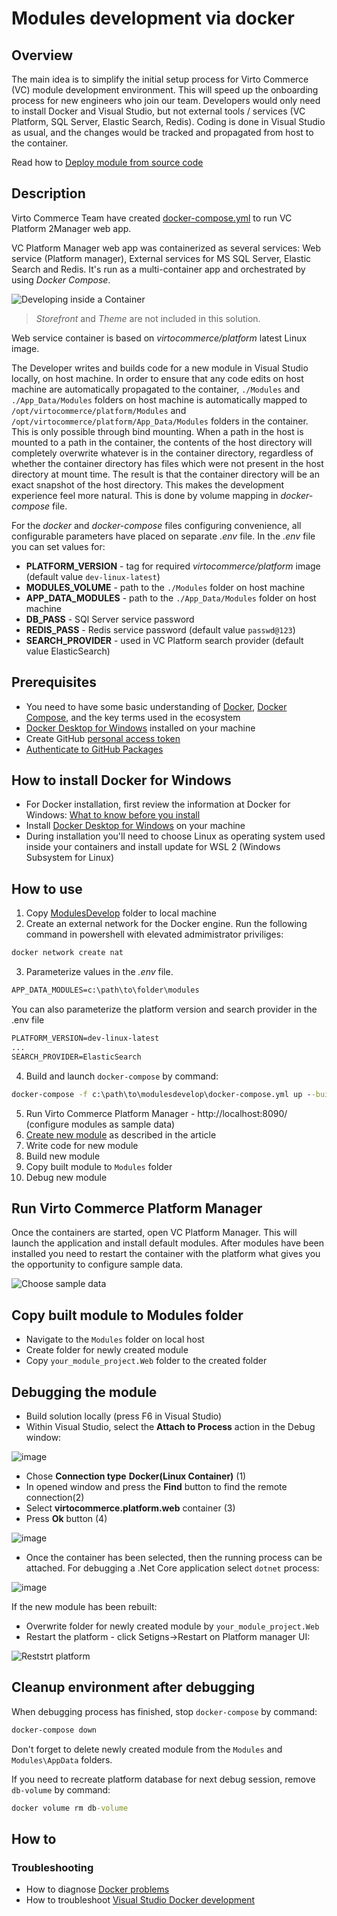# Modules development via docker

## Overview

The main idea is to simplify the initial setup process for Virto Commerce (VC) module development environment. This will speed up the onboarding process for new engineers who join our team.
Developers would only need to install Docker and Visual Studio, but not external tools / services (VC Platform, SQL Server, Elastic Search, Redis). Coding is done in Visual Studio as usual, and the changes would be tracked and propagated from host to the container.

Read how to [Deploy module from source code](./deploy-from-source-code.md)

## Description

Virto Commerce Team have created [docker-compose.yml](https://github.com/VirtoCommerce/vc-platform/blob/dev/DockerCompose/ModulesDevelop/docker-compose.yml) to run VC Platform 2Manager web app.

VC Platform Manager web app was containerized as several services: Web service (Platform manager), External services for MS SQL Server, Elastic Search and Redis. It's run as a multi-container app and orchestrated by using _Docker Compose_.

![Developing inside a Container](../media/developing-inside-container.png)

> _Storefront_ and _Theme_ are not included in this solution.

Web service container is based on *virtocommerce/platform* latest Linux image.

The Developer writes and builds code for a new module in Visual Studio locally, on host machine. In order to ensure that any code edits on host machine are automatically propagated to the container, `./Modules` and `./App_Data/Modules` folders on host machine is automatically mapped to `/opt/virtocommerce/platform/Modules` and `/opt/virtocommerce/platform/App_Data/Modules` folders in the container. This is only possible through bind mounting. When a path in the host is mounted to a path in the container, the contents of the host directory will completely overwrite whatever is in the container directory, regardless of whether the container directory has files which were not present in the host directory at mount time. The result is that the container directory will be an exact snapshot of the host directory. This makes the development experience feel more natural. This is done by volume mapping in *docker-compose* file.

For the *docker* and *docker-compose* files configuring convenience, all configurable parameters have placed on separate *.env* file. In the *.env* file you can set values for:

* **PLATFORM_VERSION** - tag for required *virtocommerce/platform* image (default value `dev-linux-latest`)
* **MODULES_VOLUME** - path to the `./Modules` folder on host machine
* **APP_DATA_MODULES** - path to the `./App_Data/Modules` folder on host machine
* **DB_PASS** - SQl Server service password
* **REDIS_PASS** - Redis service password (default value `passwd@123`)
* **SEARCH_PROVIDER** - used in VC Platform search provider (default value ElasticSearch)

## Prerequisites

* You need to have some basic understanding of [Docker](https://docs.docker.com/get-started/), [Docker Compose](https://docs.docker.com/compose/gettingstarted/), and the key terms used in the ecosystem
* [Docker Desktop for Windows](https://docs.docker.com/docker-for-windows/install/) installed on your machine
* Create GitHub [personal access token](https://docs.github.com/en/github/authenticating-to-github/creating-a-personal-access-token)
* [Authenticate to GitHub Packages](https://docs.github.com/en/packages/using-github-packages-with-your-projects-ecosystem/configuring-docker-for-use-with-github-packages#authenticating-to-github-packages)

## How to install Docker for Windows

* For Docker installation, first review the information at Docker for Windows: [What to know before you install](https://docs.docker.com/docker-for-windows/install/#what-to-know-before-you-install)
* Install [Docker Desktop for Windows](https://docs.docker.com/docker-for-windows/install/) on your machine
* During installation you'll need to choose Linux as operating system used inside your containers and install update for WSL 2 (Windows Subsystem for Linux)

## How to use

1. Copy [ModulesDevelop](https://github.com/VirtoCommerce/vc-platform/blob/dev/DockerCompose/ModulesDevelop/) folder to local machine
2. Create an external network for the Docker engine. Run the following command in powershell with elevated admimistrator priviliges:

```cmd
docker network create nat
```

3. Parameterize values in the *.env* file.

```cmd
APP_DATA_MODULES=c:\path\to\folder\modules
```

You can also parameterize the platform version and search provider in the .env file

```cmd
PLATFORM_VERSION=dev-linux-latest
...
SEARCH_PROVIDER=ElasticSearch
```

4. Build and launch `docker-compose` by command:

```cmd
docker-compose -f c:\path\to\modulesdevelop\docker-compose.yml up --build -d
```

5. Run Virto Commerce Platform Manager - http://localhost:8090/ (configure modules as sample data)
6. [Create new module](./create-new-module.md) as described in the article
7. Write code for new module
8. Build new module
9. Copy built module to `Modules` folder
10. Debug new module

## Run Virto Commerce Platform Manager

Once the containers are started, open VC Platform Manager. This will launch the application and install default modules. After modules have been installed you need to restart the container with the platform what gives you the opportunity to configure sample data.

![Choose sample data](../media/screen-sample-data.png)

## Copy built module to Modules folder

* Navigate to the `Modules` folder on local host
* Create folder for newly created module
* Copy `your_module_project.Web` folder to the created folder

## Debugging the module

* Build solution locally (press F6 in Visual Studio)
* Within Visual Studio, select the **Attach to Process** action in the Debug window:

![image](../media/attach_to_process.png)

* Chose **Connection type** **Docker(Linux Container)** (1)
* In opened window and press the **Find** button to find the remote connection(2)
* Select **virtocommerce.platform.web** container (3)
* Press **Ok** button (4)

![image](../media/attach_to_process_2.png)

* Once the container has been selected, then the running process can be attached. For debugging a .Net Core application select `dotnet` process:

![image](../media/attach_to_process_3.png)

If the new module has been rebuilt:

* Overwrite folder for newly created module by `your_module_project.Web`
* Restart the platform - click Setigns->Restart on Platform manager UI:

![Reststrt platform](../media/screen-restart-platform.png)

## Cleanup environment after debugging

When debugging process has finished, stop `docker-compose` by command:

```cmd
docker-compose down
 ```

Don't forget to delete newly created module from the `Modules` and `Modules\AppData` folders.

If you need to recreate platform database for next debug session, remove `db-volume` by command:

```cmd
docker volume rm db-volume
 ```

## How to

### Troubleshooting

* How to diagnose [Docker problems](https://docs.docker.com/docker-for-windows/troubleshoot)
* How to troubleshoot [Visual Studio Docker development](https://docs.microsoft.com/ru-ru/visualstudio/containers/troubleshooting-docker-errors?view=vs-2019)
